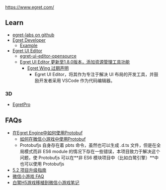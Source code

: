https://www.egret.com/



## Learn
- [egret-labs on github](https://github.com/egret-labs)
- [Egret Developer](http://developer.egret.com/cn/)
  - [Example](http://developer.egret.com/cn/example/egret2d)
- [Egret UI Editor](https://docs.egret.com/uieditor)
  - [egret-ui-editor-opensource](https://github.com/egret-labs/egret-ui-editor-opensource)
  - [Egret UI Editor 更新至1.8.0版本，添加资源管理工具功能](https://zhuanlan.zhihu.com/p/124264594)
    - [Egret Wing 过期声明](https://docs.egret.com/uieditor/docs/wing/legacy-announcement)
      - Egret UI Editor，将其作为专注于解决 UI 布局的开发工具，并鼓励开发者采用 VSCode 作为代码编辑器。

### 3D
- [EgretPro](http://pro.egret.com/)



## FAQs
- [在Egret Engine中如何使用Protobuf](https://zhuanlan.zhihu.com/p/106924191)
  - [如何在微信小游戏中使用Protobuf](https://mp.weixin.qq.com/s/WNdIRxZEfpKFpUdFdlr5Mg)
  - Protobufjs 自身存在着 pbts 命令，虽然也可以生成 .d.ts 文件，但是在全局模式而非 ES6 module 的情况下存在一些错误，本项目致力于解决这个问题，使 Protobufjs 可以在**非 ES6 模块项目中（比如白鹭引擎）**中也可以使用 Protobufjs
- [5.2 项目升级指南](http://developer.egret.com/cn/github/egret-docs/Engine2D/projectConfig/upgradev52/index.html)
- [微信小游戏 FAQ](http://developer.egret.com/cn/github/egret-docs/Engine2D/minigame/minigameFAQ/index.html)
- [白鹭H5游戏移植到微信小游戏笔记](https://xmanyou.com/egret-wxgame-migration/)
